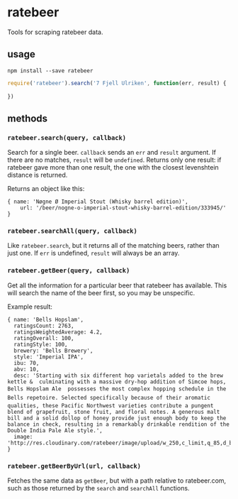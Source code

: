 # ratebeer

Tools for scraping ratebeer data.

## usage

```
npm install --save ratebeer
```

```javascript
require('ratebeer').search('7 Fjell Ulriken', function(err, result) {
  
})
```

## methods

### `ratebeer.search(query, callback)`

Search for a single beer. `callback` sends an `err` and `result` argument. If
there are no matches, `result` will be `undefined`. Returns only one result: if 
ratebeer gave more than one result, the one with the closest levenshtein distance
is returned.

Returns an object like this:
```
{ name: 'Nøgne Ø Imperial Stout (Whisky barrel edition)',
    url: '/beer/nogne-o-imperial-stout-whisky-barrel-edition/333945/' }
```

### `ratebeer.searchAll(query, callback)`

Like `ratebeer.search`, but it returns all of the matching beers, rather than just
one. If `err` is undefined, `result` will always be an array.

### `ratebeer.getBeer(query, callback)`

Get all the information for a particular beer that ratebeer has available. This
will search the name of the beer first, so you may be unspecific.

Example result:

```
{ name: 'Bells Hopslam',
  ratingsCount: 2763,
  ratingsWeightedAverage: 4.2,
  ratingOverall: 100,
  ratingStyle: 100,
  brewery: 'Bells Brewery',
  style: 'Imperial IPA',
  ibu: 70,
  abv: 10,
  desc: 'Starting with six different hop varietals added to the brew kettle &  culminating with a massive dry-hop addition of Simcoe hops, Bells Hopslam Ale  possesses the most complex hopping schedule in the Bells repetoire. Selected specifically because of their aromatic qualities, these Pacific Northwest varieties contribute a pungent blend of grapefruit, stone fruit, and floral notes. A generous malt bill and a solid dollop of honey provide just enough body to keep the balance in check, resulting in a remarkably drinkable rendition of the Double India Pale Ale style.',
  image: 'http://res.cloudinary.com/ratebeer/image/upload/w_250,c_limit,q_85,d_beer_def.gif/beer_35488.jpg' }
```

### `ratebeer.getBeerByUrl(url, callback)`

Fetches the same data as `getBeer`, but with a path relative to ratebeer.com,
such as those returned by the `search` and `searchAll` functions.
